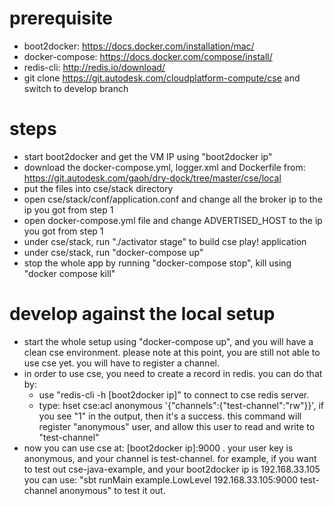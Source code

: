 # prerequisite
  - boot2docker: https://docs.docker.com/installation/mac/
  - docker-compose: https://docs.docker.com/compose/install/
  - redis-cli: http://redis.io/download/
  - git clone https://git.autodesk.com/cloudplatform-compute/cse and switch to develop branch

# steps
  - start boot2docker and get the VM IP using "boot2docker ip"
  - download the docker-compose.yml, logger.xml and Dockerfile from: https://git.autodesk.com/gaoh/dry-dock/tree/master/cse/local
  - put the files into cse/stack directory
  - open cse/stack/conf/application.conf and change all the broker ip to the ip you got from step 1
  - open docker-compose.yml file and change ADVERTISED_HOST to the ip you got from step 1
  - under cse/stack, run "./activator stage" to build cse play! application
  - under cse/stack, run "docker-compose up"
  - stop the whole app by running "docker-compose stop", kill using "docker compose kill"

# develop against the local setup
  - start the whole setup using "docker-compose up", and you will have a clean cse environment.
    please note at this point, you are still not able to use cse yet. you will have to register a channel.
  - in order to use cse, you need to create a record in redis. you can do that by:
    - use "redis-cli -h [boot2docker ip]" to connect to cse redis server.
    - type: hset cse:acl anonymous '{"channels":{"test-channel":"rw"}}', if you see "1" in the output, then it's a success.
      this command will register "anonymous" user, and allow this user to read and write to "test-channel"
  - now you can use cse at: [boot2docker ip]:9000 . your user key is anonymous, and your channel is test-channel.
    for example, if you want to test out cse-java-example, and your boot2docker ip is 192.168.33.105 you can use:
    "sbt runMain example.LowLevel 192.168.33.105:9000 test-channel anonymous" to test it out.
